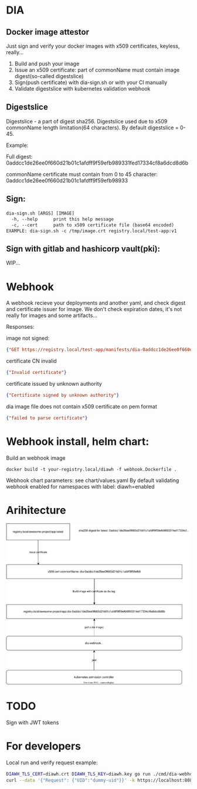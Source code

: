 # DIA
## Docker image attestor

Just sign and verify your docker images with x509 certificates, keyless, really...
1. Build and push your image
2. Issue an x509 certificate: part of commonName must contain image digest(so-called digestslice)
3. Sign(push certificate) with dia-sign.sh or with your CI manually
4. Validate digestslice with kubernetes validation webhook

## Digestslice
Digestslice - a part of digest sha256. Digestslice used due to x509 commonName length limitation(64 characters).
By default digestslice = 0-45.

Example:

Full digest: 0addcc1de26ee0f660d21b01c1afdff9f59efb989331fed17334cf8a6dcd8d6b

commonName certificate must contain from 0 to 45 character: 0addcc1de26ee0f660d21b01c1afdff9f59efb98933

## Sign:

```
dia-sign.sh [ARGS] [IMAGE]
  -h, --help      print this help message
  -c, --cert      path to x509 certificate file (base64 encoded)
EXAMPLE: dia-sign.sh -c /tmp/image.crt registry.local/test-app:v1
```

## Sign with gitlab and hashicorp vault(pki):

WIP...

# Webhook
A webhook recieve your deployments and another yaml, and check digest and certificate issuer for image.
We don't check expiration dates, it's not really for images and some artifacts...

Responses:

image not signed:
```json
{"GET https://registry.local/test-app/manifests/dia-0addcc1de26ee0f660d21b01c1afdff9f59efb989331fed17334cf8a6dcd8d6b: NOT_FOUND: artifact test-app:dia-0addcc1de26ee0f660d21b01c1afdff9f59efb989331fed17334cf8a6dcd8d6b not found"}
```
certificate CN invalid
```json
{"Invalid certificate"}
```
certificate issued by unknown authority
```json
{"Certificate signed by unknown authority"}
```
dia image file does not contain x509 certificate on pem format
```json
{"failed to parse certificate"}
```

# Webhook install, helm chart:
Build an webhook image
```
docker build -t your-registry.local/diawh -f webhook.Dockerfile .
```

Webhook chart parameters: see chart/values.yaml
By default validating webhook enabled for namespaces with label: diawh=enabled


# Arihitecture
 <img src="architecture.svg">

# TODO
Sign with JWT tokens

# For developers

Local run and verify request example:

```bash
DIAWH_TLS_CERT=diawh.crt DIAWH_TLS_KEY=diawh.key go run ./cmd/dia-webhook/
curl --data '{"Request": {"UID":"dummy-uid"}}' -k https://localhost:8080/verify
```
